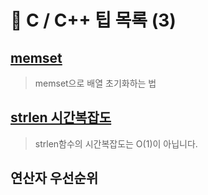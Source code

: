 # 🚩 C / C++ 팁 목록 (3) 


## [memset](../memset.md)
> memset으로 배열 초기화하는 법 

## [strlen 시간복잡도](../strlen.md)
 > strlen함수의 시간복잡도는 O(1)이 아닙니다.

## 연산자 우선순위